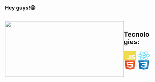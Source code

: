 ### Hey guys!😀
<div style="display: inline_block"><br>
   <img align="left"  height="180" width="380" src= https://2.bp.blogspot.com/-xWr8_WpBmNA/VbeshNpa47I/AAAAAAAAW5M/PcaM02DcJMc/s1600/tumblr_n7zukidWwU1qze3hdo1_r2_500.gif>  
</div>
   
 <div style="margin-right: 30px;"  > 
    <h2>
       Tecnologies:
    </h2>
     <img align="center"  height="30" width="40" src="https://raw.githubusercontent.com/devicons/devicon/master/icons/javascript/javascript-plain.svg">
     <img align="center"  height="30" width="40" src="https://raw.githubusercontent.com/devicons/devicon/master/icons/react/react-original.svg">
     <img align="center"  height="30" width="40" src="https://raw.githubusercontent.com/devicons/devicon/master/icons/html5/html5-original.svg">
     <img align="center"  height="30" width="40" src="https://raw.githubusercontent.com/devicons/devicon/master/icons/css3/css3-original.svg">
     
 </div>
 

